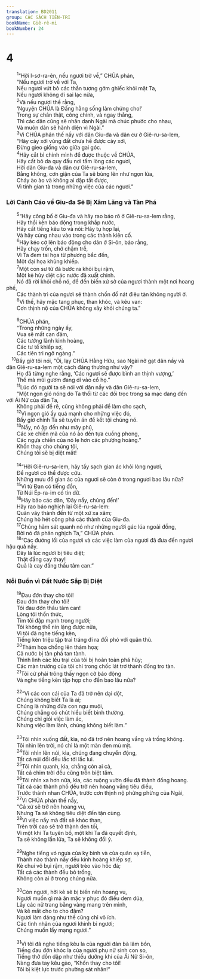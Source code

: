 ```yaml
---
translation: BD2011
group: CÁC SÁCH TIÊN-TRI
bookName: Giê-rê-mi 
bookNumber: 24
---
```


<div class="title"><h1>4</h1></div>
<span class="verse gie_4_1">  <sup>1</sup>“Hỡi I-sơ-ra-ên, nếu ngươi trở về,” CHÚA phán,<br/>  “Nếu ngươi trở về với Ta,<br/>  Nếu ngươi vứt bỏ các thần tượng gớm ghiếc khỏi mặt Ta,<br/>  Nếu ngươi không đi sai lạc nữa,<br/></span>
<span class="verse gie_4_2">  <sup>2</sup>Và nếu ngươi thề rằng,<br/>  ‘Nguyện CHÚA là Ðấng hằng sống làm chứng cho!’<br/>  Trong sự chân thật, công chính, và ngay thẳng,<br/>  Thì các dân cũng sẽ nhân danh Ngài mà chúc phước cho nhau,<br/>  Và muôn dân sẽ hãnh diện vì Ngài.” <br/></span>
<span class="verse gie_4_3">  <sup>3</sup>Vì CHÚA phán thế nầy với dân Giu-đa và dân cư ở Giê-ru-sa-lem, <br/>  “Hãy cày xới vùng đất chưa hề được cày xới,<br/>  Ðừng gieo giống vào giữa gai góc.<br/></span>
<span class="verse gie_4_4">  <sup>4</sup>Hãy cắt bì chính mình để được thuộc về CHÚA,<br/>  Hãy cất bỏ da quy đầu nơi tấm lòng các ngươi,<br/>  Hỡi dân Giu-đa và dân cư Giê-ru-sa-lem,<br/>  Bằng không, cơn giận của Ta sẽ bùng lên như ngọn lửa,<br/>  Cháy ào ào và không ai dập tắt được,<br/>  Vì tính gian tà trong những việc của các ngươi.”<br/></span>
<div class="title"><h3>Lời Cảnh Cáo về Giu-đa Sẽ Bị Xâm Lăng và Tàn Phá</h3></div>
<span class="verse gie_4_5">  <sup>5</sup>“Hãy công bố ở Giu-đa và hãy rao báo rõ ở Giê-ru-sa-lem rằng, <br/>  Hãy thổi kèn báo động trong khắp nước,<br/>  Hãy cất tiếng kêu to và nói: Hãy tụ họp lại,<br/>  Và hãy cùng nhau vào trong các thành kiên cố.<br/></span>
<span class="verse gie_4_6">  <sup>6</sup>Hãy kéo cờ lên báo động cho dân ở Si-ôn, bảo rằng,<br/>  Hãy chạy trốn, chớ chậm trễ,<br/>  Vì Ta đem tai họa từ phương bắc đến,<br/>  Một đại họa khủng khiếp.<br/></span>
<span class="verse gie_4_7">  <sup>7</sup>Một con sư tử đã bước ra khỏi bụi rậm,<br/>  Một kẻ hủy diệt các nước đã xuất chinh.<br/>  Nó đã rời khỏi chỗ nó, để đến biến xứ sở của ngươi thành một nơi hoang phế,<br/>  Các thành trì của ngươi sẽ thành chốn đổ nát điêu tàn không người ở.<br/></span>
<span class="verse gie_4_8">  <sup>8</sup>Vì thế, hãy mặc tang phục, than khóc, và kêu van: <br/>  Cơn thịnh nộ của CHÚA không xây khỏi chúng ta.” <br/><br/></span>
<span class="verse gie_4_9">  <sup>9</sup>CHÚA phán, <br/>  “Trong những ngày ấy,<br/>  Vua sẽ mất can đảm,<br/>  Các tướng lãnh kinh hoàng,<br/>  Các tư tế khiếp sợ,<br/>  Các tiên tri ngỡ ngàng.” <br/></span>
<span class="verse gie_4_10"> <sup>10</sup>Bấy giờ tôi nói, “Ôi, lạy CHÚA Hằng Hữu, sao Ngài nỡ gạt dân nầy và dân Giê-ru-sa-lem một cách đáng thương như vậy?<br/>  Họ đã từng nghe rằng, ‘Các ngươi sẽ được bình an thịnh vượng,’<br/>  Thế mà mũi gươm đang dí vào cổ họ.” <br/></span>
<span class="verse gie_4_11">  <sup>11</sup>Lúc đó người ta sẽ nói với dân nầy và dân Giê-ru-sa-lem,<br/>  “Một ngọn gió nóng do Ta thổi từ các đồi trọc trong sa mạc đang đến với Ái Nữ của dân Ta,<br/>  Không phải để rê, cũng không phải để làm cho sạch,<br/></span>
<span class="verse gie_4_12">  <sup>12</sup>Vì ngọn gió ấy quá mạnh cho những việc đó,<br/>  Bấy giờ chính Ta sẽ tuyên án để kết tội chúng nó.<br/></span>
<span class="verse gie_4_13">  <sup>13</sup>Nầy, nó ập đến như mây phủ,<br/>  Các xe chiến mã của nó ào đến tựa cuồng phong,<br/>  Các ngựa chiến của nó lẹ hơn các phượng hoàng.” <br/>  Khốn thay cho chúng tôi,<br/>  Chúng tôi sẽ bị diệt mất!<br/><br/></span>
<span class="verse gie_4_14">  <sup>14</sup>“Hỡi Giê-ru-sa-lem, hãy tẩy sạch gian ác khỏi lòng ngươi,<br/>  Ðể ngươi có thể được cứu.<br/>  Những mưu đồ gian ác của ngươi sẽ còn ở trong ngươi bao lâu nữa?<br/></span>
<span class="verse gie_4_15">  <sup>15</sup>Vì từ Ðan có tiếng đồn,<br/>  Từ Núi Ép-ra-im có tin dữ.<br/></span>
<span class="verse gie_4_16">  <sup>16</sup>Hãy bảo các dân, ‘Ðây nầy, chúng đến!’<br/>  Hãy rao báo nghịch lại Giê-ru-sa-lem: <br/>  Quân vây thành đến từ một xứ xa xăm;<br/>  Chúng hò hét công phá các thành của Giu-đa.<br/></span>
<span class="verse gie_4_17">  <sup>17</sup>Chúng hãm sát quanh nó như những người gác lúa ngoài đồng, <br/>  Bởi nó đã phản nghịch Ta,” CHÚA phán.<br/></span>
<span class="verse gie_4_18">  <sup>18</sup>“Các đường lối của ngươi và các việc làm của ngươi đã đưa đến ngươi hậu quả nầy.<br/>  Ðây là lúc ngươi bị tiêu diệt;<br/>  Thật đắng cay thay!<br/>  Quả là cay đắng thấu tâm can.” <br/></span>
<div class="title"><h3>Nỗi Buồn vì Ðất Nước Sắp Bị Diệt</h3></div>
<span class="verse gie_4_19">  <sup>19</sup>Ðau đớn thay cho tôi!<br/>  Ðau đớn thay cho tôi!<br/>  Tôi đau đớn thấu tâm can!<br/>  Lòng tôi thổn thức,<br/>  Tim tôi đập mạnh trong người;<br/>  Tôi không thể nín lặng được nữa,<br/>  Vì tôi đã nghe tiếng kèn,<br/>  Tiếng kèn triệu tập trai tráng đi ra đối phó với quân thù.<br/></span>
<span class="verse gie_4_20">  <sup>20</sup>Thảm họa chồng lên thảm họa;<br/>  Cả nước bị tàn phá tan tành.<br/>  Thình lình các lều trại của tôi bị hoàn toàn phá hủy;<br/>  Các màn trướng của tôi chỉ trong chốc lát trở thành đống tro tàn.<br/></span>
<span class="verse gie_4_21">  <sup>21</sup>Tôi cứ phải trông thấy ngọn cờ báo động <br/>  Và nghe tiếng kèn tập họp cho đến bao lâu nữa?<br/><br/></span>
<span class="verse gie_4_22">  <sup>22</sup>“Vì các con cái của Ta đã trở nên dại dột,<br/>  Chúng không biết Ta là ai;<br/>  Chúng là những đứa con ngu muội,<br/>  Chúng chẳng có chút hiểu biết bình thường.<br/>  Chúng chỉ giỏi việc làm ác,<br/>  Nhưng việc làm lành, chúng không biết làm.” <br/><br/></span>
<span class="verse gie_4_23">  <sup>23</sup>Tôi nhìn xuống đất, kìa, nó đã trở nên hoang vắng và trống không.<br/>  Tôi nhìn lên trời, nó chỉ là một màn đen mù mịt.<br/></span>
<span class="verse gie_4_24">  <sup>24</sup>Tôi nhìn lên núi, kìa, chúng đang chuyển động,<br/>  Tất cả núi đồi đều lắc tới lắc lui.<br/></span>
<span class="verse gie_4_25">  <sup>25</sup>Tôi nhìn quanh, kìa, chẳng còn ai cả,<br/>  Tất cả chim trời đều cũng trốn biệt tăm.<br/></span>
<span class="verse gie_4_26">  <sup>26</sup>Tôi nhìn xa hơn nữa, kìa, các ruộng vườn đều đã thành đồng hoang.<br/>  Tất cả các thành phố đều trở nên hoang vắng tiêu điều,<br/>  Trước thánh nhan CHÚA, trước cơn thịnh nộ phừng phừng của Ngài,<br/></span>
<span class="verse gie_4_27">  <sup>27</sup>Vì CHÚA phán thế nầy, <br/>  “Cả xứ sẽ trở nên hoang vu,<br/>  Nhưng Ta sẽ không tiêu diệt đến tận cùng.<br/></span>
<span class="verse gie_4_28">  <sup>28</sup>Vì việc nầy mà đất sẽ khóc than,<br/>  Trên trời cao sẽ trở thành đen tối,<br/>  Vì một khi Ta tuyên bố, một khi Ta đã quyết định,<br/>  Ta sẽ không lần lữa, Ta sẽ không đổi ý.<br/><br/></span>
<span class="verse gie_4_29">  <sup>29</sup>Nghe tiếng vó ngựa của kỵ binh và của quân xạ tiễn,<br/>  Thành nào thành nấy đều kinh hoàng khiếp sợ,<br/>  Kẻ chui vô bụi rậm, người trèo vào hốc đá;<br/>  Tất cả các thành đều bỏ trống,<br/>  Không còn ai ở trong chúng nữa.<br/><br/></span>
<span class="verse gie_4_30">  <sup>30</sup>Còn ngươi, hỡi kẻ sẽ bị biến nên hoang vu,<br/>  Ngươi muốn gì mà ăn mặc y phục đỏ điều dem dúa,<br/>  Lấy các nữ trang bằng vàng mang trên mình,<br/>  Và kẽ mắt cho to cho đậm?<br/>  Ngươi làm dáng như thế cũng chỉ vô ích.<br/>  Các tình nhân của ngươi khinh bỉ ngươi;<br/>  Chúng muốn lấy mạng ngươi.” <br/><br/></span>
<span class="verse gie_4_31">  <sup>31</sup>Vì tôi đã nghe tiếng kêu la của người đàn bà lâm bồn,<br/>  Tiếng đau đớn khóc la của người phụ nữ sinh con so,<br/>  Tiếng thở dồn dập như thiếu dưỡng khí của Ái Nữ Si-ôn,<br/>  Nàng đưa tay kêu gào, “Khốn thay cho tôi!<br/>  Tôi bị kiệt lực trước phường sát nhân!”<br/></span>

